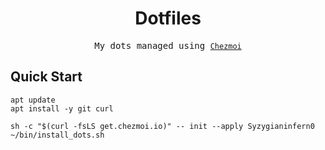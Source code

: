 <div align="center">

# Dotfiles

<samp> My dots managed using [`Chezmoi`](https://www.chezmoi.io/) </samp>

</div>

## Quick Start

```shell
apt update
apt install -y git curl
```

```shell
sh -c "$(curl -fsLS get.chezmoi.io)" -- init --apply Syzygianinfern0
~/bin/install_dots.sh
```
